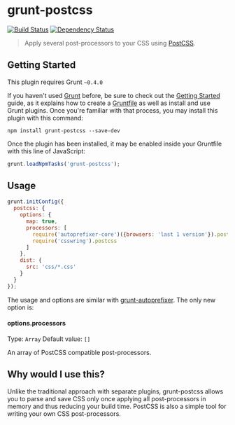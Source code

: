 # grunt-postcss
[![Build Status](https://travis-ci.org/nDmitry/grunt-postcss.png?branch=master)](https://travis-ci.org/nDmitry/grunt-postcss)
[![Dependency Status](https://david-dm.org/nDmitry/grunt-postcss.png)](https://david-dm.org/nDmitry/grunt-postcss)

> Apply several post-processors to your CSS using [PostCSS](https://github.com/postcss/postcss).

## Getting Started
This plugin requires Grunt `~0.4.0`

If you haven't used [Grunt](http://gruntjs.com/) before, be sure to check out the [Getting Started](http://gruntjs.com/getting-started) guide, as it explains how to create a [Gruntfile](http://gruntjs.com/sample-gruntfile) as well as install and use Grunt plugins. Once you're familiar with that process, you may install this plugin with this command:

```shell
npm install grunt-postcss --save-dev
```

Once the plugin has been installed, it may be enabled inside your Gruntfile with this line of JavaScript:

```js
grunt.loadNpmTasks('grunt-postcss');
```

## Usage

```js
grunt.initConfig({
  postcss: {
    options: {
      map: true,
      processors: [
        require('autoprefixer-core')({browsers: 'last 1 version'}).postcss,
        require('csswring').postcss
      ]
    },
    dist: {
      src: 'css/*.css'
    }
  }
});
```

The usage and options are similar with [grunt-autoprefixer](https://github.com/nDmitry/grunt-autoprefixer#options). The only new option is:

#### options.processors
Type: `Array`
Default value: `[]`

An array of PostCSS compatible post-processors.

## Why would I use this?

Unlike the traditional approach with separate plugins, grunt-postcss allows you to parse and save CSS only once applying all post-processors in memory and thus reducing your build time. PostCSS is also a simple tool for writing your own CSS post-processors.
